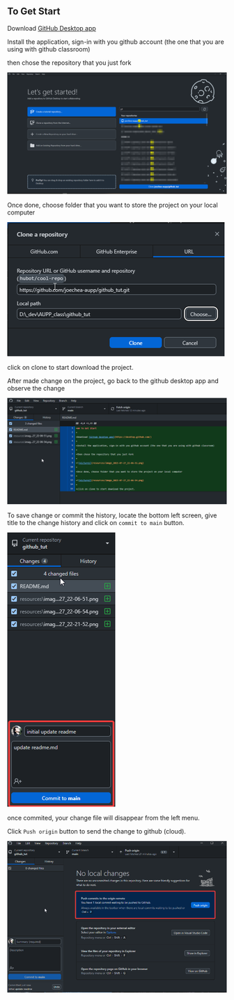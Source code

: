 ## To Get Start

Download [GitHub Desktop app](https://desktop.github.com/)

Install the application, sign-in with you github account (the one that you are using with github classroom)

then chose the repository that you just fork

![picture1](resources/image_2023-07-27_22-06-51.png)

Once done, choose folder that you want to store the project on your local computer

![picture2](resources/image_2023-07-27_22-06-54.png)

click on clone to start download the project.

After made change on the project, go back to the github desktop app and observe the change

![picture3](resources/image_2023-07-27_22-21-52.png)

To save change or commit the history, locate the bottom left screen, give title to the change history and click on `commit to main` button.

![picture4](resources/image_2023-07-27_22-29-22.png)

once commited, your change file will disappear from the left menu.

Click `Push origin` button to send the change to github (cloud).

![picture5](resources/image_2023-07-27_22-30-59.png)
